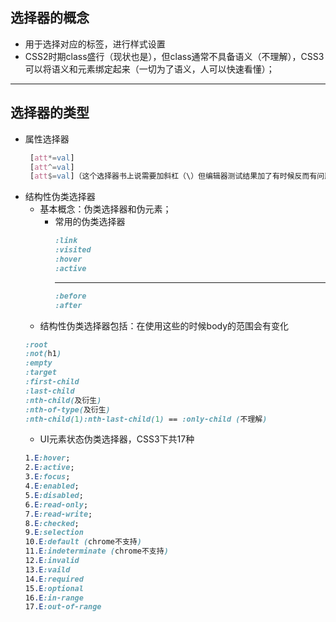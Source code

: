 ## 选择器的概念
* 用于选择对应的标签，进行样式设置
* CSS2时期class盛行（现状也是），但class通常不具备语义（不理解），CSS3可以将语义和元素绑定起来（一切为了语义，人可以快速看懂）；


****
## 选择器的类型
* 属性选择器
   ```CSS
    [att*=val]
    [att^=val]
    [att$=val]（这个选择器书上说需要加斜杠（\）但编辑器测试结果加了有时候反而有问题）
   ```
* 结构性伪类选择器
   * 基本概念：伪类选择器和伪元素；
      * 常用的伪类选择器
         ```CSS
         :link
         :visited
         :hover
         :active
         ```
         ****
         ```CSS
         :before
         :after
         ```
   * 结构性伪类选择器包括：在使用这些的时候body的范围会有变化
   ```CSS
   :root
   :not(h1)
   :empty
   :target
   :first-child
   :last-child
   :nth-child(及衍生)
   :nth-of-type(及衍生)
   :nth-child(1):nth-last-child(1) == :only-child (不理解)
   ```
   * UI元素状态伪类选择器，CSS3下共17种
   ```CSS
   1.E:hover;
   2.E:active;
   3.E:focus;
   4.E:enabled;
   5.E:disabled;
   6.E:read-only;
   7.E:read-write;
   8.E:checked;
   9.E:selection
   10.E:default (chrome不支持)
   11.E:indeterminate (chrome不支持)
   12.E:invalid
   13.E:vaild
   14.E:required
   15.E:optional
   16.E:in-range
   17.E:out-of-range